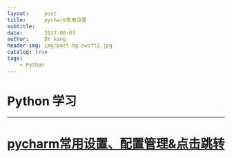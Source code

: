```yaml
---
layout:     post
title:      pycharm常用设置
subtitle:   
date:       2017-06-03
author:     BY kang
header-img: img/post-bg-swift2.jpg
catalog: true
tags:
    - Python
---
```

# Python 学习

---

# [pycharm常用设置、配置管理&点击跳转](http://note.youdao.com/noteshare?id=638ca903705234f35433b7d532426a29&sub=A6FB454824BC47F885848486E4975683)
